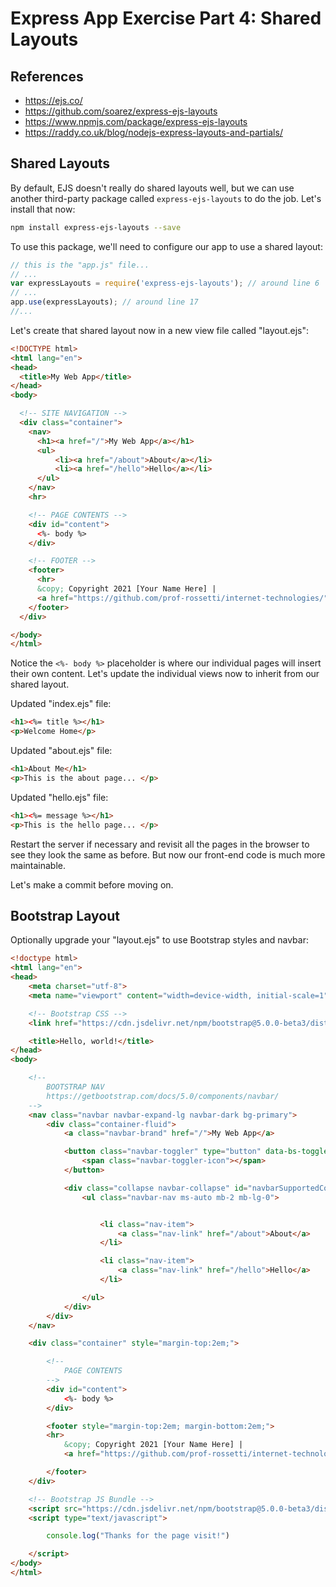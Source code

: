 # Express App Exercise Part 4: Shared Layouts

## References

  + https://ejs.co/
  + https://github.com/soarez/express-ejs-layouts
  + https://www.npmjs.com/package/express-ejs-layouts
  + https://raddy.co.uk/blog/nodejs-express-layouts-and-partials/

## Shared Layouts

By default, EJS doesn't really do shared layouts well, but we can use another third-party package called `express-ejs-layouts` to do the job. Let's install that now:

```sh
npm install express-ejs-layouts --save
```

To use this package, we'll need to configure our app to use a shared layout:

```js
// this is the "app.js" file...
// ...
var expressLayouts = require('express-ejs-layouts'); // around line 6
// ...
app.use(expressLayouts); // around line 17
//...

```

Let's create that shared layout now in a new view file called "layout.ejs":

```html
<!DOCTYPE html>
<html lang="en">
<head>
  <title>My Web App</title>
</head>
<body>

  <!-- SITE NAVIGATION -->
  <div class="container">
    <nav>
      <h1><a href="/">My Web App</a></h1>
      <ul>
          <li><a href="/about">About</a></li>
          <li><a href="/hello">Hello</a></li>
      </ul>
    </nav>
    <hr>

    <!-- PAGE CONTENTS -->
    <div id="content">
      <%- body %>
    </div>

    <!-- FOOTER -->
    <footer>
      <hr>
      &copy; Copyright 2021 [Your Name Here] |
      <a href="https://github.com/prof-rossetti/internet-technologies/">source</a>
    </footer>
  </div>

</body>
</html>
```

Notice the `<%- body %>` placeholder is where our individual pages will insert their own content. Let's update the individual views now to inherit from our shared layout.

Updated "index.ejs" file:

```html
<h1><%= title %></h1>
<p>Welcome Home</p>
```

Updated "about.ejs" file:

```html
<h1>About Me</h1>
<p>This is the about page... </p>
```

Updated "hello.ejs" file:


```html
<h1><%= message %></h1>
<p>This is the hello page... </p>

```

Restart the server if necessary and revisit all the pages in the browser to see they look the same as before. But now our front-end code is much more maintainable.

Let's make a commit before moving on.

## Bootstrap Layout

Optionally upgrade your "layout.ejs" to use Bootstrap styles and navbar:

```html
<!doctype html>
<html lang="en">
<head>
    <meta charset="utf-8">
    <meta name="viewport" content="width=device-width, initial-scale=1">

    <!-- Bootstrap CSS -->
    <link href="https://cdn.jsdelivr.net/npm/bootstrap@5.0.0-beta3/dist/css/bootstrap.min.css" rel="stylesheet" integrity="sha384-eOJMYsd53ii+scO/bJGFsiCZc+5NDVN2yr8+0RDqr0Ql0h+rP48ckxlpbzKgwra6" crossorigin="anonymous">

    <title>Hello, world!</title>
</head>
<body>

    <!--
        BOOTSTRAP NAV
        https://getbootstrap.com/docs/5.0/components/navbar/
    -->
    <nav class="navbar navbar-expand-lg navbar-dark bg-primary">
        <div class="container-fluid">
            <a class="navbar-brand" href="/">My Web App</a>

            <button class="navbar-toggler" type="button" data-bs-toggle="collapse" data-bs-target="#navbarSupportedContent" aria-controls="navbarSupportedContent" aria-expanded="false" aria-label="Toggle navigation">
                <span class="navbar-toggler-icon"></span>
            </button>

            <div class="collapse navbar-collapse" id="navbarSupportedContent">
                <ul class="navbar-nav ms-auto mb-2 mb-lg-0">


                    <li class="nav-item">
                        <a class="nav-link" href="/about">About</a>
                    </li>

                    <li class="nav-item">
                        <a class="nav-link" href="/hello">Hello</a>
                    </li>

                </ul>
            </div>
        </div>
    </nav>

    <div class="container" style="margin-top:2em;">

        <!--
            PAGE CONTENTS
        -->
        <div id="content">
            <%- body %>
        </div>

        <footer style="margin-top:2em; margin-bottom:2em;">
        <hr>
            &copy; Copyright 2021 [Your Name Here] |
            <a href="https://github.com/prof-rossetti/internet-technologies">source</a>

        </footer>
    </div>

    <!-- Bootstrap JS Bundle -->
    <script src="https://cdn.jsdelivr.net/npm/bootstrap@5.0.0-beta3/dist/js/bootstrap.bundle.min.js" integrity="sha384-JEW9xMcG8R+pH31jmWH6WWP0WintQrMb4s7ZOdauHnUtxwoG2vI5DkLtS3qm9Ekf" crossorigin="anonymous"></script>
    <script type="text/javascript">

        console.log("Thanks for the page visit!")

    </script>
</body>
</html>
```
